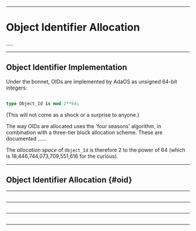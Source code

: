 -----------------------------------------------------------------------------------------------
# Object Identifier Allocation

.....






-----------------------------------------------------------------------------------------------
## Object Identifier Implementation

Under the bonnet, OIDs are implemented by AdaOS as unsigned 64-bit integers: 

```ada

type Object_Id is mod 2**64;
```

(This will not come as a shock or a surprise to anyone.)

The way OIDs are allocated uses the 'four seasons' algorithm, in combination with a three-tier
block allocation scheme. These are documented ......

The _allocation space_ of `Object_Id` is therefore 2 to the power of 64 (which is
18,446,744,073,709,551,616 for the curious). 





-----------------------------------------------------------------------------------------------
## Object Identifier Allocation {#oid}




-----------------------------------------------------------------------------------------------
## 



-----------------------------------------------------------------------------------------------
## 




-----------------------------------------------------------------------------------------------
## 




-----------------------------------------------------------------------------------------------
## 







